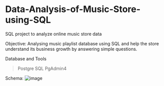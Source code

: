 # Data-Analysis-of-Music-Store-using-SQL

SQL project to analyze online music store data

Objective: Analysing music playlist database using SQL and help the store understand its business growth by answering simple questions.

Database and Tools
>Postgre SQL
>PgAdmin4

Schema:
![image](https://user-images.githubusercontent.com/130204867/230720003-6e7b8bcd-c54e-4431-9593-982115661f1c.png)

